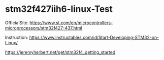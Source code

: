 # stm32f427iih6-linux-Test
OfficialSite: https://www.st.com/en/microcontrollers-microprocessors/stm32f427-437.html

Instruction:  https://www.instructables.com/id/Start-Developing-STM32-on-Linux/

https://jeremyherbert.net/get/stm32f4_getting_started

